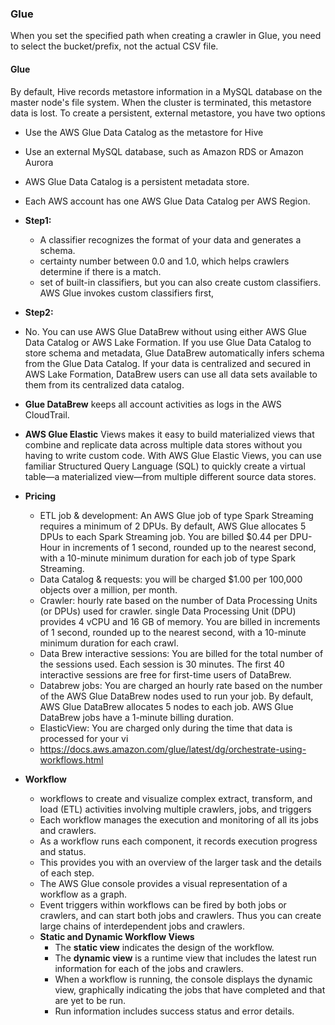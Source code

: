 ### Glue

When you set the specified path when creating a crawler in Glue, you need to select the bucket/prefix, not the actual CSV file. 

#### Glue

By default, Hive records metastore information in a MySQL database on the master node's file system. When the cluster is terminated, this metastore data is lost. To create a persistent, external metastore, you have two options

- Use the AWS Glue Data Catalog as the metastore for Hive
- Use an external MySQL database, such as Amazon RDS or Amazon Aurora

- AWS Glue Data Catalog is a persistent metadata store.
- Each AWS account has one AWS Glue Data Catalog per AWS Region. 
- **Step1:** 
  - A classifier recognizes the format of your data and generates a schema. 
  - certainty number between 0.0 and 1.0, which helps crawlers determine if there is a match.
  - set of built-in classifiers, but you can also create custom classifiers. AWS Glue invokes custom classifiers first,
- **Step2:**
- No. You can use AWS Glue DataBrew without using either AWS Glue Data Catalog or AWS Lake Formation. If you use Glue Data Catalog to store schema and metadata, Glue DataBrew automatically infers schema from the Glue Data Catalog. If your data is centralized and secured in AWS Lake Formation, DataBrew users can use all data sets available to them from its centralized data catalog.
- **Glue DataBrew** keeps all account activities as logs in the AWS CloudTrail.
- **AWS Glue Elastic** Views makes it easy to build materialized views that combine and replicate data across multiple data stores without you having to write custom code. With AWS Glue Elastic Views, you can use familiar Structured Query Language (SQL) to quickly create a virtual table—a materialized view—from multiple different source data stores. 

- **Pricing**
  - ETL job & development: An AWS Glue job of type Spark Streaming requires a minimum of 2 DPUs. By default, AWS Glue allocates 5 DPUs to each Spark Streaming job. You are billed $0.44 per DPU-Hour in increments of 1 second, rounded up to the nearest second, with a 10-minute minimum duration for each job of type Spark Streaming.
  - Data Catalog & requests: you will be charged $1.00 per 100,000 objects over a million, per month. 
  - Crawler: hourly rate based on the number of Data Processing Units (or DPUs) used for crawler. single Data Processing Unit (DPU) provides 4 vCPU and 16 GB of memory. You are billed in increments of 1 second, rounded up to the nearest second, with a 10-minute minimum duration for each crawl.
  - Data Brew interactive sessions: You are billed for the total number of the sessions used. Each session is 30 minutes. The first 40 interactive sessions are free for first-time users of DataBrew.
  - Databrew jobs:  You are charged an hourly rate based on the number of the AWS Glue DataBrew nodes used to run your job. By default, AWS Glue DataBrew allocates 5 nodes to each job. AWS Glue DataBrew jobs have a 1-minute billing duration.
  - ElasticView:  You are charged only during the time that data is processed for your vi
  - https://docs.aws.amazon.com/glue/latest/dg/orchestrate-using-workflows.html
- **Workflow**
  - workflows to create and visualize complex extract, transform, and load (ETL) activities involving multiple crawlers, jobs, and triggers
  - Each workflow manages the execution and monitoring of all its jobs and crawlers. 
  - As a workflow runs each component, it records execution progress and status. 
  - This provides you with an overview of the larger task and the details of each step. 
  - The AWS Glue console provides a visual representation of a workflow as a graph.
  - Event triggers within workflows can be fired by both jobs or crawlers, and can start both jobs and crawlers. Thus you can create large chains of interdependent jobs and crawlers.
  - **Static and Dynamic Workflow Views**
    - The **static view** indicates the design of the workflow. 
    - The **dynamic view** is a runtime view that includes the latest run information for each of the jobs and crawlers. 
    - When a workflow is running, the console displays the dynamic view, graphically indicating the jobs that have completed and that are yet to be run.
    - Run information includes success status and error details.
